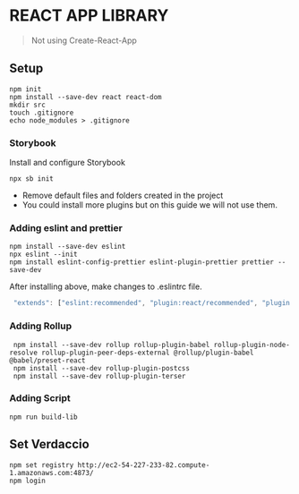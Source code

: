 # REACT APP LIBRARY 
> Not using Create-React-App

## Setup

```properties
npm init
npm install --save-dev react react-dom
mkdir src
touch .gitignore
echo node_modules > .gitignore
```

### Storybook

Install and configure Storybook

```properties
npx sb init
```

- Remove default files and folders created in the project
- You could install more plugins but on this guide we will not use them.

### Adding eslint and prettier

```properties
npm install --save-dev eslint
npx eslint --init
npm install eslint-config-prettier eslint-plugin-prettier prettier --save-dev
```
 After installing above, make changes to .eslintrc file.

```javascript
 "extends": ["eslint:recommended", "plugin:react/recommended", "plugin:prettier/recommended"]
 ```

### Adding Rollup

```properties
 npm install --save-dev rollup rollup-plugin-babel rollup-plugin-node-resolve rollup-plugin-peer-deps-external @rollup/plugin-babel @babel/preset-react
 npm install --save-dev rollup-plugin-postcss
 npm install --save-dev rollup-plugin-terser
```



### Adding Script 

```properties
npm run build-lib
```

## Set Verdaccio
```properties
npm set registry http://ec2-54-227-233-82.compute-1.amazonaws.com:4873/
npm login
```
